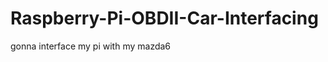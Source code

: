 Raspberry-Pi-OBDII-Car-Interfacing
==================================

gonna interface my pi with my mazda6
